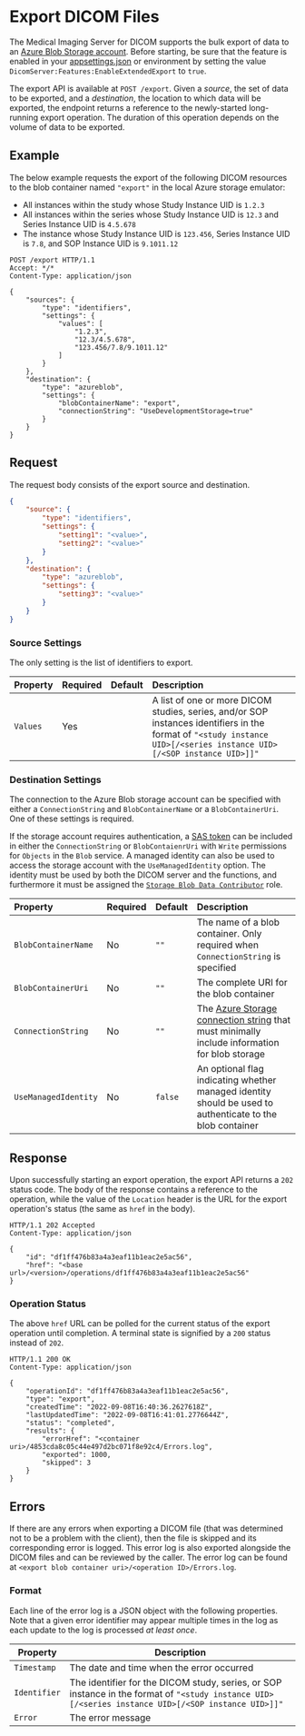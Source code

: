 # Export DICOM Files

The Medical Imaging Server for DICOM supports the bulk export of data to an [Azure Blob Storage account](https://azure.microsoft.com/en-us/services/storage/blobs/). Before starting, be sure that the feature is enabled in your [appsettings.json](../../src/Microsoft.Health.Dicom.Web/appsettings.json) or environment by setting the value `DicomServer:Features:EnableExtendedExport` to `true`.

The export API is available at `POST /export`. Given a *source*, the set of data to be exported, and a *destination*, the location to which data will be exported, the endpoint returns a reference to the newly-started long-running export operation. The duration of this operation depends on the volume of data to be exported.

## Example

The below example requests the export of the following DICOM resources to the blob container named `"export"` in the local Azure storage emulator:
- All instances within the study whose Study Instance UID is `1.2.3`
- All instances within the series whose Study Instance UID is `12.3` and Series Instance UID is `4.5.678`
- The instance whose Study Instance UID is `123.456`, Series Instance UID is `7.8`, and SOP Instance UID is `9.1011.12`

```http
POST /export HTTP/1.1
Accept: */*
Content-Type: application/json

{
    "sources": {
        "type": "identifiers",
        "settings": {
            "values": [
                "1.2.3",
                "12.3/4.5.678",
                "123.456/7.8/9.1011.12"
            ]
        }
    },
    "destination": {
        "type": "azureblob",
        "settings": {
            "blobContainerName": "export",
            "connectionString": "UseDevelopmentStorage=true"
        }
    }
}
```

## Request

The request body consists of the export source and destination.

```json
{
    "source": {
        "type": "identifiers",
        "settings": {
            "setting1": "<value>",
            "setting2": "<value>"
        }
    },
    "destination": {
        "type": "azureblob",
        "settings": {
            "setting3": "<value>"
        }
    }
}
```

### Source Settings

The only setting is the list of identifiers to export.

| Property | Required | Default | Description |
| :------- | :------- | :------ | :---------- |
| `Values` | Yes      |         | A list of one or more DICOM studies, series, and/or SOP instances identifiers in the format of `"<study instance UID>[/<series instance UID>[/<SOP instance UID>]]"` |

### Destination Settings

The connection to the Azure Blob storage account can be specified with either a `ConnectionString` and `BlobContainerName` or a `BlobContainerUri`. One of these settings is required.

If the storage account requires authentication, a [SAS token](https://docs.microsoft.com/en-us/azure/storage/common/storage-sas-overview) can be included in either the `ConnectionString` or `BlobContaienrUri` with `Write` permissions for `Objects` in the `Blob` service. A managed identity can also be used to access the storage account with the `UseManagedIdentity` option. The identity must be used by both the DICOM server and the functions, and furthermore it must be assigned the [`Storage Blob Data Contributor`](https://docs.microsoft.com/en-us/azure/role-based-access-control/built-in-roles#storage-blob-data-contributor) role.

| Property             | Required | Default | Description |
| :------------------- | :------- | :------ | :---------- |
| `BlobContainerName`  | No       | `""`    | The name of a blob container. Only required when `ConnectionString` is specified |
| `BlobContainerUri`   | No       | `""`    | The complete URI for the blob container                      |
| `ConnectionString`   | No       | `""`    | The [Azure Storage connection string](https://docs.microsoft.com/en-us/azure/storage/common/storage-configure-connection-string) that must minimally include information for blob storage |
| `UseManagedIdentity` | No       | `false` | An optional flag indicating whether managed identity should be used to authenticate to the blob container |

## Response

Upon successfully starting an export operation, the export API returns a `202` status code. The body of the response contains a reference to the operation, while the value of the `Location` header is the URL for the export operation's status (the same as `href` in the body).

```http
HTTP/1.1 202 Accepted
Content-Type: application/json

{
    "id": "df1ff476b83a4a3eaf11b1eac2e5ac56",
    "href": "<base url>/<version>/operations/df1ff476b83a4a3eaf11b1eac2e5ac56"
}
```

### Operation Status
The above `href` URL can be polled for the current status of the export operation until completion. A terminal state is signified by a `200` status instead of `202`.

```http
HTTP/1.1 200 OK
Content-Type: application/json

{
    "operationId": "df1ff476b83a4a3eaf11b1eac2e5ac56",
    "type": "export",
    "createdTime": "2022-09-08T16:40:36.2627618Z",
    "lastUpdatedTime": "2022-09-08T16:41:01.2776644Z",
    "status": "completed",
    "results": {
        "errorHref": "<container uri>/4853cda8c05c44e497d2bc071f8e92c4/Errors.log",
        "exported": 1000,
        "skipped": 3
    }
}
```

## Errors

If there are any errors when exporting a DICOM file (that was determined not to be a problem with the client), then the file is skipped and its corresponding error is logged. This error log is also exported alongside the DICOM files and can be reviewed by the caller. The error log can be found at `<export blob container uri>/<operation ID>/Errors.log`.

### Format

Each line of the error log is a JSON object with the following properties. Note that a given error identifier may appear multiple times in the log as each update to the log is processed *at least once*.

| Property     | Description |
| ------------ | ----------- |
| `Timestamp`  | The date and time when the error occurred |
| `Identifier` | The identifier for the DICOM study, series, or SOP instance in the format of `"<study instance UID>[/<series instance UID>[/<SOP instance UID>]]"` |
| `Error`      | The error message |
